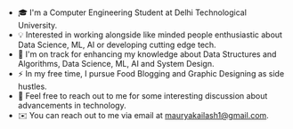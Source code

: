 - 🎓 I'm a Computer Engineering Student at Delhi Technological University.
- 💡 Interested in working alongside like minded people enthusiastic about Data Science, ML, AI or developing cutting edge tech.
- 🌱 I'm on track for enhancing my knowledge about Data Structures and Algorithms, Data Science, ML, AI and System Design.
- ⚡ In my free time, I pursue Food Blogging and Graphic Designing as side hustles.
- 💬 Feel free to reach out to me for some interesting discussion about advancements in technology.
- ✉️ You can reach out to me via email at mauryakailash1@gmail.com.

<!---
kailashmaurya27/kailashmaurya27 is a ✨ special ✨ repository because its `README.md` (this file) appears on your GitHub profile.
You can click the Preview link to take a look at your changes.
--->
